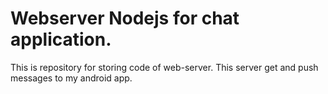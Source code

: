 # Webserver Nodejs for chat application.
This is repository for storing code of web-server. This server get and push messages to my android app.
